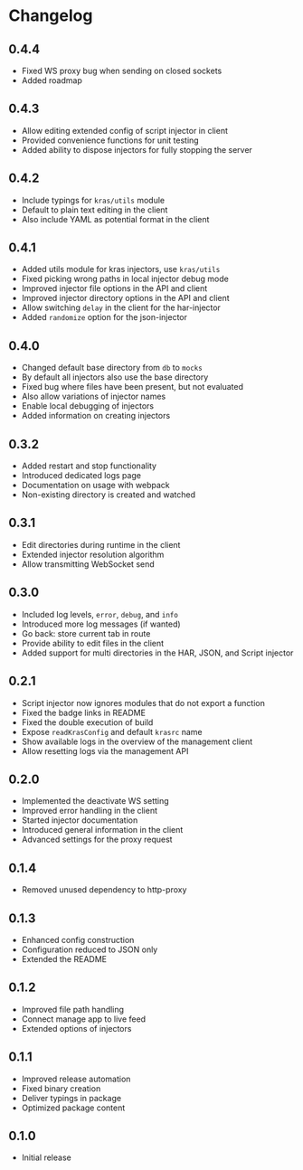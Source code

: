 # Changelog

## 0.4.4

- Fixed WS proxy bug when sending on closed sockets
- Added roadmap

## 0.4.3

- Allow editing extended config of script injector in client
- Provided convenience functions for unit testing
- Added ability to dispose injectors for fully stopping the server

## 0.4.2

- Include typings for `kras/utils` module
- Default to plain text editing in the client
- Also include YAML as potential format in the client

## 0.4.1

- Added utils module for kras injectors, use `kras/utils`
- Fixed picking wrong paths in local injector debug mode
- Improved injector file options in the API and client
- Improved injector directory options in the API and client
- Allow switching `delay` in the client for the har-injector
- Added `randomize` option for the json-injector

## 0.4.0

- Changed default base directory from `db` to `mocks`
- By default all injectors also use the base directory
- Fixed bug where files have been present, but not evaluated
- Also allow variations of injector names
- Enable local debugging of injectors
- Added information on creating injectors

## 0.3.2

- Added restart and stop functionality
- Introduced dedicated logs page
- Documentation on usage with webpack
- Non-existing directory is created and watched

## 0.3.1

- Edit directories during runtime in the client
- Extended injector resolution algorithm
- Allow transmitting WebSocket send

## 0.3.0

- Included log levels, `error`, `debug`, and `info`
- Introduced more log messages (if wanted)
- Go back: store current tab in route
- Provide ability to edit files in the client
- Added support for multi directories in the HAR, JSON, and Script injector

## 0.2.1

- Script injector now ignores modules that do not export a function
- Fixed the badge links in README
- Fixed the double execution of build
- Expose `readKrasConfig` and default `krasrc` name
- Show available logs in the overview of the management client
- Allow resetting logs via the management API

## 0.2.0

- Implemented the deactivate WS setting
- Improved error handling in the client
- Started injector documentation
- Introduced general information in the client
- Advanced settings for the proxy request

## 0.1.4

- Removed unused dependency to http-proxy

## 0.1.3

- Enhanced config construction
- Configuration reduced to JSON only
- Extended the README

## 0.1.2

- Improved file path handling
- Connect manage app to live feed
- Extended options of injectors

## 0.1.1

- Improved release automation
- Fixed binary creation
- Deliver typings in package
- Optimized package content

## 0.1.0

- Initial release
